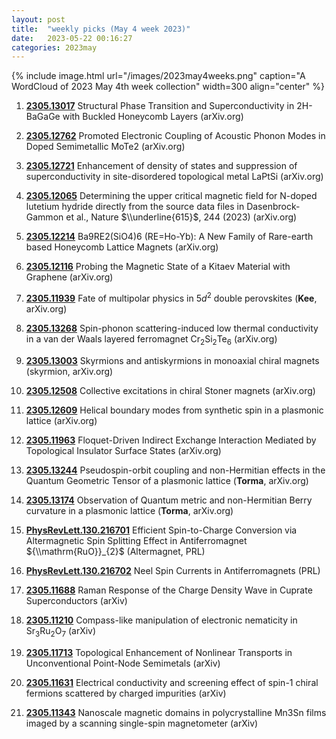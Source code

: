 ```yaml
---
layout: post
title:  "weekly picks (May 4 week 2023)"
date:   2023-05-22 00:16:27
categories: 2023may
---
```



{% include image.html url="/images/2023may4weeks.png" caption="A WordCloud of 2023 May 4th week collection" width=300 align="center" %}



1. **[2305.13017](http://arxiv.org/abs/2305.13017)** Structural Phase Transition and Superconductivity in 2H-BaGaGe with Buckled Honeycomb Layers (arXiv.org)

1. **[2305.12762](http://arxiv.org/abs/2305.12762)** Promoted Electronic Coupling of Acoustic Phonon Modes in Doped Semimetallic MoTe2 (arXiv.org)

1. **[2305.12721](http://arxiv.org/abs/2305.12721)** Enhancement of density of states and suppression of superconductivity in site-disordered topological metal LaPtSi (arXiv.org)

1. **[2305.12065](http://arxiv.org/abs/2305.12065)** Determining the upper critical magnetic field for N-doped lutetium hydride directly from the source data files in Dasenbrock-Gammon et al., Nature $\\underline{615}$, 244 (2023) (arXiv.org)

1. **[2305.12214](http://arxiv.org/abs/2305.12214)** Ba9RE2(SiO4)6 (RE=Ho-Yb): A New Family of Rare-earth based Honeycomb Lattice Magnets (arXiv.org)

1. **[2305.12116](http://arxiv.org/abs/2305.12116)** Probing the Magnetic State of a Kitaev Material with Graphene (arXiv.org)

1. **[2305.11939](http://arxiv.org/abs/2305.11939)** Fate of multipolar physics in $5d^2$ double perovskites (**Kee**, arXiv.org)

1. **[2305.13268](http://arxiv.org/abs/2305.13268)** Spin-phonon scattering-induced low thermal conductivity in a van der Waals layered ferromagnet Cr$_2$Si$_2$Te$_6$ (arXiv.org)

1. **[2305.13003](http://arxiv.org/abs/2305.13003)** Skyrmions and antiskyrmions in monoaxial chiral magnets (skyrmion, arXiv.org)

1. **[2305.12508](http://arxiv.org/abs/2305.12508)** Collective excitations in chiral Stoner magnets (arXiv.org)

1. **[2305.12609](http://arxiv.org/abs/2305.12609)** Helical boundary modes from synthetic spin in a plasmonic lattice (arXiv.org)

1. **[2305.11963](http://arxiv.org/abs/2305.11963)** Floquet-Driven Indirect Exchange Interaction Mediated by Topological Insulator Surface States (arXiv.org)

1. **[2305.13244](http://arxiv.org/abs/2305.13244)** Pseudospin-orbit coupling and non-Hermitian effects in the Quantum Geometric Tensor of a plasmonic lattice (**Torma**, arXiv.org)

1. **[2305.13174](http://arxiv.org/abs/2305.13174)** Observation of Quantum metric and non-Hermitian Berry curvature in a plasmonic lattice (**Torma**, arXiv.org)

1. **[PhysRevLett.130.216701](https://link.aps.org/doi/10.1103/PhysRevLett.130.216701)** Efficient Spin-to-Charge Conversion via Altermagnetic Spin Splitting Effect in Antiferromagnet ${\\mathrm{RuO}}_{2}$ (Altermagnet, PRL)

1. **[PhysRevLett.130.216702](https://link.aps.org/doi/10.1103/PhysRevLett.130.216702)** Neel Spin Currents in Antiferromagnets (PRL)





1. **[2305.11688](http://arxiv.org/abs/2305.11688)** Raman Response of the Charge Density Wave in Cuprate Superconductors (arXiv)

1. **[2305.11210](http://arxiv.org/abs/2305.11210)** Compass-like manipulation of electronic nematicity in Sr$_3$Ru$_2$O$_7$ (arXiv)

1. **[2305.11713](http://arxiv.org/abs/2305.11713)** Topological Enhancement of Nonlinear Transports in Unconventional Point-Node Semimetals (arXiv)

1. **[2305.11631](http://arxiv.org/abs/2305.11631)** Electrical conductivity and screening effect of spin-1 chiral fermions scattered by charged impurities (arXiv)

1. **[2305.11343](http://arxiv.org/abs/2305.11343)** Nanoscale magnetic domains in polycrystalline Mn3Sn films imaged by a scanning single-spin magnetometer (arXiv)
